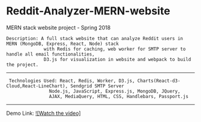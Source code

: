 # Reddit-Analyzer-MERN-website
MERN stack website project - Spring 2018


    Description: A full stack website that can analyze Reddit users in MERN (MongoDB, Express, React, Node) stack
                  with Redis for caching, web worker for SMTP server to handle all email functionalities, 
                  D3.js for visualization in website and webpack to build the project.
    
    
 ----

     Technologies Used: React, Redis, Worker, D3.js, Charts(React-d3-Cloud,React-LineChart), Sendgrid SMTP Server
                    Node.js, JavaScript, Express.js, MongoDB, JQuery, 
                    AJAX, MediaQuery, HTML, CSS, Handlebars, Passport.js

----

  Demo Link: 
  [![Watch the video]](https://youtu.be/mxmJLhr6Qek)
